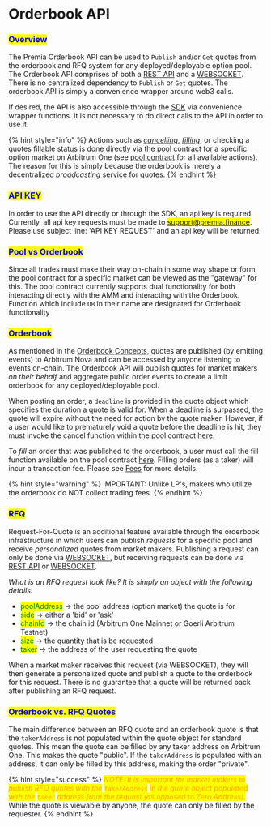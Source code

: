 # Orderbook API

### <mark style="color:blue;">Overview</mark>

The Premia Orderbook API can be used to `Publish` and/or `Get` quotes from the orderbook and RFQ system for any deployed/deployable option pool.   The Orderbook API comprises of both a [REST API](rest-api.md) and a [WEBSOCKET](websocket.md).  There is no centralized dependency to `Publish` or `Get` quotes.  The orderbook API is simply a convenience wrapper around web3 calls.

If desired, the API is also accessible through the [SDK](broken-reference)  via convenience wrapper functions.  It is not necessary to do direct calls to the API in order to use it.&#x20;

{% hint style="info" %}
Actions such as [_cancelling_](https://v3-docs.premia.finance/contracts/pool/IPoolTrade.sol/interface.IPoolTrade.html#cancelquotesob), [_filling_](https://v3-docs.premia.finance/contracts/pool/IPoolTrade.sol/interface.IPoolTrade.html#fillquoteob), or checking a quotes [fillable](https://v3-docs.premia.finance/contracts/pool/IPoolTrade.sol/interface.IPoolTrade.html#isquoteobvalid) status is done directly via the pool contract for a specific option market on Arbitrum One (see [pool contract](https://v3-docs.premia.finance/contracts/pool/IPoolTrade.sol/interface.IPoolTrade.html) for all available actions).  The reason for this is simply because the orderbook is merely a decentralized _broadcasting_ service for quotes. &#x20;
{% endhint %}

### <mark style="color:blue;">API KEY</mark>

In order to use the API directly or through the SDK, an api key is required.  Currently, all api key requests must be made to <mark style="color:blue;">support@premia.finance</mark>.  Please use subject line: 'API KEY REQUEST' and an api key will be returned. &#x20;

### <mark style="color:blue;">Pool vs Orderbook</mark>

Since all trades must make their way on-chain in some way shape or form, the pool contract for a specific market can be viewed as the "gateway" for this. The pool contract currently supports dual functionality for both interacting directly with the AMM and interacting with the Orderbook. Function which include `OB` in their name are designated for Orderbook functionality

### <mark style="color:blue;">Orderbook</mark>

As mentioned in the [Orderbook Concepts](../../concepts/advanced-exchange-concepts/orderbook-and-request-for-quote-rfq.md), quotes are published (by emitting events) to Arbitrum Nova and can be accessed by anyone listening to events on-chain. The Orderbook API will publish quotes for market makers _on their behalf_ and aggregate public order events to create a limit orderbook for any deployed/deployable pool.&#x20;

When posting an order, a `deadline` is provided in the quote object which specifies the duration a quote is valid for.  When a deadline is surpassed, the quote will expire without the need for action by the quote maker. However, if a user would like to prematurely void a quote before the deadline is hit, they must invoke the cancel function within the pool contract [here](https://v3-docs.premia.finance/contracts/pool/IPoolTrade.sol/interface.IPoolTrade.html#cancelquotesob).&#x20;

To _fill_ an order that was published to the orderbook, a user must call the fill function available on the pool contract [here](https://v3-docs.premia.finance/contracts/pool/IPoolTrade.sol/interface.IPoolTrade.html#fillquoteob). Filling orders (as a taker) will incur a transaction fee.  Please see [Fees](../../concepts/fees.md) for more details.&#x20;

{% hint style="warning" %}
IMPORTANT: Unlike LP's, makers who utilize the orderbook do NOT collect trading fees.
{% endhint %}

### <mark style="color:blue;">RFQ</mark>

Request-For-Quote is an additional feature available through the orderbook infrastructure in which users can publish _requests_ for a specific pool and receive _personalized_ quotes from market makers.  Publishing a request can only be done via [WEBSOCKET](websocket.md), but receiving requests can be done via [REST API](rest-api.md) or [WEBSOCKET](websocket.md).

_What is an RFQ request look like? It is simply an object with the following details:_

* <mark style="color:green;">poolAddress</mark> -> the pool address (option market) the quote is for
* <mark style="color:green;">side</mark> -> either a 'bid' or 'ask'
* <mark style="color:green;">chainId</mark> -> the chain id (Arbitrum One Mainnet or Goerli Arbitrum Testnet)
* <mark style="color:green;">size</mark> -> the quantity that is be requested
* <mark style="color:green;">taker</mark> -> the address of the user requesting the quote

When a market maker receives this request (via WEBSOCKET), they will then generate a personalized quote and publish a quote to the orderbook for this request.  There is no guarantee that a quote will be returned back after publishing an RFQ request.

### <mark style="color:blue;">Orderbook vs. RFQ Quotes</mark>

The main difference between an RFQ quote and an orderbook quote is that the `takerAddress` is not populated within the quote object for standard quotes.  This mean the quote can be filled by any taker address on Arbitrum One.  This makes the quote "public".  If the `takerAddress` is populated with an address, it can only be filled by this address, making the order "private".&#x20;

{% hint style="success" %}
_<mark style="color:orange;">NOTE: It is important for market makers to publish RFQ quotes with the</mark> <mark style="color:orange;"></mark><mark style="color:orange;">`takerAddress`</mark> <mark style="color:orange;"></mark><mark style="color:orange;">in the quote object populated with the</mark> <mark style="color:orange;"></mark><mark style="color:orange;">`taker`</mark> <mark style="color:orange;"></mark><mark style="color:orange;">address from the request (as opposed to Zero Address).</mark>_ While the quote is viewable by anyone, the quote can only be filled by the requester.
{% endhint %}
